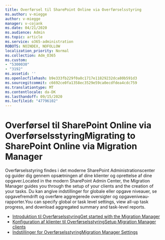 ```yaml
---
title: Overførsel til SharePoint Online via Overførselsstyring
ms.author: v-miegge
author: v-miegge
manager: v-cojank
ms.date: 04/21/2020
ms.audience: Admin
ms.topic: article
ms.service: o365-administration
ROBOTS: NOINDEX, NOFOLLOW
localization_priority: Normal
ms.collection: Adm_O365
ms.custom:
- "5300030"
- "3192"
ms.assetid: ''
ms.openlocfilehash: b9e333fb229f0a8c1717e11829232dca80b591d3
ms.sourcegitcommit: c6692ce0fa1358ec3529e59ca0ecdfdea4cdc759
ms.translationtype: MT
ms.contentlocale: da-DK
ms.lasthandoff: 09/15/2020
ms.locfileid: "47796102"
---
```

# <a name="migrating-to-sharepoint-online-via-migration-manager"></a><span data-ttu-id="743a2-102">Overførsel til SharePoint Online via Overførselsstyring</span><span class="sxs-lookup"><span data-stu-id="743a2-102">Migrating to SharePoint Online via Migration Manager</span></span>

<span data-ttu-id="743a2-103">Overførselsstyring findes i det moderne SharePoint Administrationscenter og guider dig gennem opsætningen af dine klienter og oprettelse af dine opgaver.</span><span class="sxs-lookup"><span data-stu-id="743a2-103">Located in the modern SharePoint Admin Center, the Migration Manager guides you through the setup of your clients and the creation of your tasks.</span></span> <span data-ttu-id="743a2-104">Du kan angive indstillinger for globale eller opgave niveauer, se opgavefremdrift og overføre aggregerede oversigter og opgaveniveau-rapporter.</span><span class="sxs-lookup"><span data-stu-id="743a2-104">You can specify global or task level settings, view all-up task progress, and download aggregated summary and task-level reports.</span></span>

* [<span data-ttu-id="743a2-105">Introduktion til Overførselsstyring</span><span class="sxs-lookup"><span data-stu-id="743a2-105">Get started with the Migration Manager</span></span>](https://docs.microsoft.com/sharepointmigration/mm-get-started)
* [<span data-ttu-id="743a2-106">Konfiguration af klienter til Overførselsstyring</span><span class="sxs-lookup"><span data-stu-id="743a2-106">Setup Migration Manager clients</span></span>](https://docs.microsoft.com/sharepointmigration/mm-setup-clients)
* [<span data-ttu-id="743a2-107">Indstillinger for Overførselsstyring</span><span class="sxs-lookup"><span data-stu-id="743a2-107">Migration Manager Settings</span></span>](https://docs.microsoft.com/sharepointmigration/mm-settings)